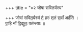 +++
title = "०२ जोषा सवितर्यस्य"

+++
जोषा॑ सवित॒र्यस्य॑ ते॒ हरः॑ श॒तं स॒वाँ अर्ह॑ति ।  
पा॒हि नो॑ दि॒द्युतः॒ पत॑न्त्याः ॥